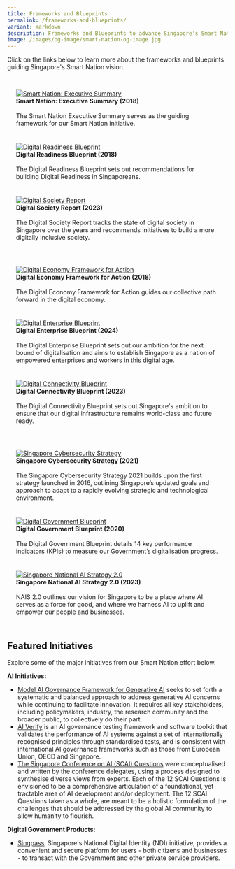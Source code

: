 ```yaml
---
title: Frameworks and Blueprints
permalink: /frameworks-and-blueprints/
variant: markdown
description: Frameworks and Blueprints to advance Singapore's Smart Nation vision.
image: /images/og-image/smart-nation-og-image.jpg
---
```

Click on the links below to learn more about the frameworks and blueprints guiding Singapore's Smart Nation vision.


<div class="row" style="padding: 20px 0px 0px 0px;">

<div class="col" style="padding: 10px 20px 10px 20px;">
<a href="https://www.smartnation.gov.sg/files/publications/smart-nation-strategy-nov2018.pdf"><img src="/images/abt-smart-nation/sn_executive_summary.jpg" alt="Smart Nation: Executive Summary"></a><br><b>Smart Nation: Executive Summary (2018)</b><br><br>The Smart Nation Executive Summary serves as the guiding framework for our Smart Nation initiative.
	<br><br></div>
	
<div class="col" style="padding: 10px 20px 10px 20px;">
<a href="https://www.mci.gov.sg/files/dr%20blueprint.pdf"><img src="/images/abt-smart-nation/digital-readiness-blueprint2.png" alt="Digital Readiness Blueprint"></a><br><b>Digital Readiness Blueprint (2018)</b><br><br>The Digital Readiness Blueprint sets out recommendations for building Digital Readiness in Singaporeans.
	<br><br></div>

<div class="col" style="padding: 10px 20px 10px 20px;">
<a href="https://www.imda.gov.sg/-/media/imda/files/infocomm-media-landscape/research-and-statistics/singapore-digital-society-report/singapore-digital-society-report-2023.pdf"><img src="/images/abt-smart-nation/digital_society_report_2023.jpg" alt="Digital Society Report"></a><br><b>Digital Society Report (2023)</b><br><br>The Digital Society Report tracks the state of digital society in Singapore over the years and recommends initiatives to build a more digitally inclusive society.<br><br></div>
	
</div>

<div class="row" style="padding: 20px 0px 0px 0px;">

<div class="col" style="padding: 10px 20px 10px 20px;">
<a href="https://www.imda.gov.sg/-/media/imda/files/sg-digital/sgd-framework-for-action.pdf"><img src="/images/abt-smart-nation/digital-economy-framework2.png" alt="Digital Economy Framework for Action"></a><br><b>Digital Economy Framework for Action (2018)</b><br><br>The Digital Economy Framework for Action guides our collective path forward in the digital economy.
	<br><br></div>
	
<div class="col" style="padding: 10px 20px 10px 20px;">
<a href="https://file.go.gov.sg/deb-report-2024.pdf"><img src="/images/abt-smart-nation/digital_enterprise_blueprint.png" alt="Digital Enterprise Blueprint"></a><br><b>Digital Enterprise Blueprint (2024)</b><br><br>The Digital Enterprise Blueprint sets out our ambition for the next bound of digitalisation and aims to establish Singapore as a nation of empowered enterprises and workers in this digital age.
	<br><br></div>

<div class="col" style="padding: 10px 20px 10px 20px;">
<a href="https://www.imda.gov.sg/-/media/imda/files/programme/digital-connectivity-blueprint/digital-connectivity-blueprint-report.pdf"><img src="/images/abt-smart-nation/digital_connectivity_blueprint.png" alt="Digital Connectivity Blueprint"></a><br><b>Digital Connectivity Blueprint (2023)</b><br><br>The Digital Connectivity Blueprint sets out Singapore's ambition to ensure that our digital infrastructure remains world-class and future ready.<br><br></div>
	
</div>	

<div class="row" style="padding: 20px 0px 0px 0px;">

<div class="col" style="padding: 10px 20px 10px 20px;">
<a href="https://www.csa.gov.sg/docs/default-source/csa/documents/publications/the-singapore-cybersecurity-strategy-2021.pdf"><img src="/images/abt-smart-nation/sg_cybersecurity_strategy.jpg" alt="Singapore Cybersecurity Strategy"></a><br><b>Singapore Cybersecurity Strategy (2021)</b><br><br>The Singapore Cybersecurity Strategy 2021 builds upon the first strategy launched in 2016, outlining Singapore’s updated goals and approach to adapt to a rapidly evolving strategic and technological environment.
	<br><br></div>

<div class="col" style="padding: 10px 20px 10px 20px;">
<a href="https://www.smartnation.gov.sg/files/publications/dgb-public-document_30dec20.pdf"><img src="/images/abt-smart-nation/digital_government_blueprint.jpg" alt="Digital Government Blueprint"></a><br><b>Digital Government Blueprint (2020)</b><br><br>The Digital Government Blueprint details 14 key performance indicators (KPIs) to measure our Government’s digitalisation progress.
	<br><br></div>
	
<div class="col" style="padding: 10px 20px 10px 20px;">
<a href="https://go.gov.sg/nais2023"><img src="/images/abt-smart-nation/nais2_cover.jpg" alt="Singapore National AI Strategy 2.0"></a><br><b>Singapore National AI Strategy 2.0 (2023)</b><br><br>NAIS 2.0 outlines our vision for Singapore to be a place where AI serves as a force for good, and where we harness AI to uplift and empower our people and businesses. 
	<br><br></div>
	
</div>

## Featured Initiatives


Explore some of the major initiatives from our Smart Nation effort below.


**AI Initiatives:**
* [Model AI Governance Framework for Generative AI](https://aiverifyfoundation.sg/wp-content/uploads/2024/05/Model-AI-Governance-Framework-for-Generative-AI-May-2024-1-1.pdf) seeks to set forth a systematic and balanced approach to address generative AI concerns while continuing to facilitate innovation. It requires all key stakeholders, including policymakers, industry, the research community and the broader public, to collectively do their part.
* [AI Verify](https://aiverifyfoundation.sg/what-is-ai-verify/) is an AI governance testing framework and software toolkit that validates the performance of AI systems against a set of internationally recognised principles through standardised tests, and is consistent with international AI governance frameworks such as those from European Union, OECD and Singapore.
* [The Singapore Conference on AI (SCAI) Questions](https://go.gov.sg/scai-questions) were conceptualised and written by the conference delegates, using a process designed to synthesise diverse views from experts. Each of the 12 SCAI Questions is envisioned to be a comprehensive articulation of a foundational, yet tractable area of AI development and/or deployment. The 12 SCAI Questions taken as a whole, are meant to be a holistic formulation of the challenges that should be addressed by the global AI community to allow humanity to flourish.

**Digital Government Products:**
* [Singpass](/initiatives/national-digital-identity/), Singapore's National Digital Identity (NDI) initiative, provides a convenient and secure platform for users - both citizens and businesses - to transact with the Government and other private service providers.
